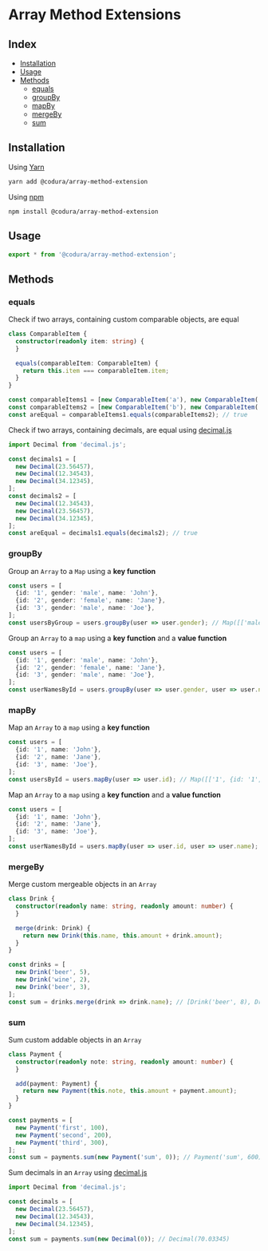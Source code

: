 # Array Method Extensions

## Index
- [Installation](#installation)
- [Usage](#usage)
- [Methods](#methods)
  - [equals](#equals) 
  - [groupBy](#groupBy)
  - [mapBy](#mapBy)
  - [mergeBy](#mergeBy)
  - [sum](#sum)

## Installation

Using [Yarn](https://classic.yarnpkg.com/lang/en/docs/install/)
```sh
yarn add @codura/array-method-extension
```

Using [npm](https://docs.npmjs.com/downloading-and-installing-node-js-and-npm)
```shell
npm install @codura/array-method-extension
```

## Usage
```ts
export * from '@codura/array-method-extension';
```

## Methods

### equals

Check if two arrays, containing custom comparable objects, are equal

```ts
class ComparableItem {
  constructor(readonly item: string) {
  }

  equals(comparableItem: ComparableItem) {
    return this.item === comparableItem.item;
  }
}

const comparableItems1 = [new ComparableItem('a'), new ComparableItem('b')];
const comparableItems2 = [new ComparableItem('b'), new ComparableItem('a')];
const areEqual = comparableItems1.equals(comparableItems2); // true
```

Check if two arrays, containing decimals, are equal using [decimal.js](https://www.npmjs.com/package/decimal.js)

```ts
import Decimal from 'decimal.js';

const decimals1 = [
  new Decimal(23.56457),
  new Decimal(12.34543),
  new Decimal(34.12345),
];
const decimals2 = [
  new Decimal(12.34543),
  new Decimal(23.56457),
  new Decimal(34.12345),
];
const areEqual = decimals1.equals(decimals2); // true
```

### groupBy

Group an `Array` to a `Map` using a **key function**

```ts
const users = [
  {id: '1', gender: 'male', name: 'John'},
  {id: '2', gender: 'female', name: 'Jane'},
  {id: '3', gender: 'male', name: 'Joe'},
];
const usersByGroup = users.groupBy(user => user.gender); // Map([['male', [{id: '1', gender: 'male', name: 'John'}, {id: '3', gender: 'male', name: 'Joe'}]], ['female', [{id: '2', gender: 'female, name: 'Jane'}]]])
```

Group an `Array` to a `map` using a **key function** and a **value function**

```ts
const users = [
  {id: '1', gender: 'male', name: 'John'},
  {id: '2', gender: 'female', name: 'Jane'},
  {id: '3', gender: 'male', name: 'Joe'},
];
const userNamesById = users.groupBy(user => user.gender, user => user.name); // Map([['male', ['John', 'Joe']], ['female', ['Jane']]])
```

### mapBy

Map an `Array` to a `map` using a **key function**

```ts
const users = [
  {id: '1', name: 'John'},
  {id: '2', name: 'Jane'},
  {id: '3', name: 'Joe'},
];
const usersById = users.mapBy(user => user.id); // Map([['1', {id: '1', gender: 'male', name: 'John'}], ['2', {id: '2', gender: 'female, name: 'Jane'}], ['3', {id: '3', gender: 'male', name: 'Joe'}]])
```

Map an `Array` to a `map` using a **key function** and a **value function**

```ts
const users = [
  {id: '1', name: 'John'},
  {id: '2', name: 'Jane'},
  {id: '3', name: 'Joe'},
];
const userNamesById = users.mapBy(user => user.id, user => user.name); // Map([['1', 'John'], ['2', 'Jane'], ['3', 'Joe']])
```

### mergeBy

Merge custom mergeable objects in an `Array`

```ts
class Drink {
  constructor(readonly name: string, readonly amount: number) {
  }

  merge(drink: Drink) {
    return new Drink(this.name, this.amount + drink.amount);
  }
}

const drinks = [
  new Drink('beer', 5),
  new Drink('wine', 2),
  new Drink('beer', 3),
];
const sum = drinks.merge(drink => drink.name); // [Drink('beer', 8), Drink('wine', 2)]
```

### sum

Sum custom addable objects in an `Array`

```ts
class Payment {
  constructor(readonly note: string, readonly amount: number) {
  }

  add(payment: Payment) {
    return new Payment(this.note, this.amount + payment.amount);
  }
}

const payments = [
  new Payment('first', 100),
  new Payment('second', 200),
  new Payment('third', 300),
];
const sum = payments.sum(new Payment('sum', 0)); // Payment('sum', 600)
```

Sum decimals in an `Array` using [decimal.js](https://www.npmjs.com/package/decimal.js)

```ts
import Decimal from 'decimal.js';

const decimals = [
  new Decimal(23.56457),
  new Decimal(12.34543),
  new Decimal(34.12345),
];
const sum = payments.sum(new Decimal(0)); // Decimal(70.03345)
```
